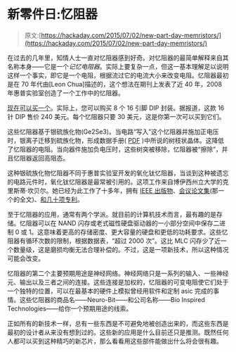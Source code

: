 # 新零件日:忆阻器

> 原文:[https://hackaday.com/2015/07/02/new-part-day-memristors/](https://hackaday.com/2015/07/02/new-part-day-memristors/)

在过去的几年里，知情人士一直对忆阻器感到好奇。对忆阻器的最简单解释来自其名称本身——它是一个*记忆电阻器*。实际上要复杂一点，但这一基本理解足以说明这样一个事实，即它是一个电阻，根据流过它的电流大小来改变电阻。忆阻器最初是在 70 年代由[Leon Chua]描述的，这个想法在期刊上发表了近 40 年，2008 年惠普实验室创造了一个工作中的忆阻器。

[现在可以买一个](http://www.bioinspired.net/products-1.html)。实际上，您可以购买 8 个 16 引脚 DIP 封装。据报道，这款 16 针 DIP 售价 240 美元。每个忆阻器只要 30 美元，这是你第一次可以买到它们。

这些忆阻器基于银硫族化物(Ge2Se3)。当电路“写入”这个忆阻器并施加正电压时，银离子迁移到硫族化物，形成数据手册( [PDF](http://nebula.wsimg.com/6dba75009009af7a59036365876b3f66?AccessKeyId=64577CB1C10F8DCEF8A3&disposition=0&alloworigin=1) )中所说的树枝状晶体。这降低了忆阻器的电阻。当向器件施加负电压时，这些树突被移除，忆阻器被“擦除”，并且忆阻器返回高阻态。

这种银硫族化物忆阻器不同于惠普实验室开发的氧化钛忆阻器，当谈到这种被遗忘的电路元件时，氧化钛忆阻器是最常被引用的。这项工作来自博伊西州立大学的克里斯蒂·坎贝尔。她已经为此工作了十多年，拥有 [IEEE 出版物](http://ieeexplore.ieee.org/xpl/abstractAuthors.jsp?tp=&arnumber=4616863&url=http%3A%2F%2Fieeexplore.ieee.org%2Fxpls%2Fabs_all.jsp%3Farnumber%3D4616863)、[会议论文集](http://scholarworks.boisestate.edu/electrical_facpubs/73/)(那一个的全文)、[和几十项专利](https://www.google.com.ar/patents/WO2003019691A3?cl=en&dq=ininventor:%22Kristy+A+Campbell%22&hl=en&sa=X&ei=reuUVcf4AoOo-QGS5IGIBg&ved=0CCMQ6AEwAQ)。

至于忆阻器的应用，通常有两个学派。就目前的计算机技术而言，最有趣的是存储。忆阻器可以在 NAND 闪存或老式磁性硬盘驱动器的一小部分空间中保存二进制 0 或 1。这意味着更高的存储密度、更大容量的硬盘和更低的功耗要求。这些忆阻器有循环次数的限制，根据数据表，“超过 2000 次”。这比 MLC 闪存少了近一个数量级，这是磨损均衡无法合理补偿的。不过，这是一项新技术，所以这种情况可能会改变。

忆阻器的第二个主要预期用途是神经网络。神经网络只是一系列的输入、一些神经元、输出以及三者之间的连接。这些连接是加权的，忆阻器的可变电阻使它们处于一个独特的位置，可以在最基本的硬件上模拟曾经用软件和定制 asic 完成的事情。这些忆阻器的商品名——Neuro-Bit——和公司名称——Bio Inspired Technologies——给你一个预期用途的线索。

正如所有的新技术一样，总有一些东西是不可避免地被创造出来的，而这些东西是最初的设计者从来没有想到过的。这些新的应用是什么目前还只是推测。既然任何人都可以买到这种精巧的新芯片，那么看看用这些部件能做出什么将会很有趣。